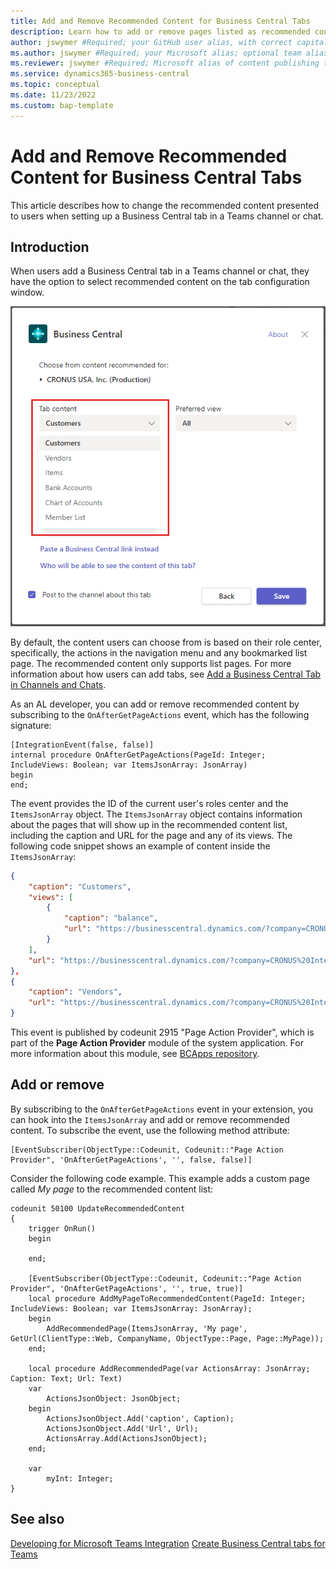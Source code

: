 ```yaml
---
title: Add and Remove Recommended Content for Business Central Tabs
description: Learn how to add or remove pages listed as recommended content in the Business Central tab configuration window.
author: jswymer #Required; your GitHub user alias, with correct capitalization.
ms.author: jswymer #Required; your Microsoft alias; optional team alias.
ms.reviewer: jswymer #Required; Microsoft alias of content publishing team member.
ms.service: dynamics365-business-central
ms.topic: conceptual
ms.date: 11/23/2022
ms.custom: bap-template
---
```


# Add and Remove Recommended Content for Business Central Tabs

This article describes how to change the recommended content presented to users when setting up a Business Central tab in a Teams channel or chat.

## Introduction

When users add a Business Central tab in a Teams channel or chat, they have the option to select recommended content on the tab configuration window.

![Shows the configuration window for a Business Central tab in Teams.](media/teams-bc-config-windows.png)

By default, the content users can choose from is based on their role center, specifically, the actions in the navigation menu and any bookmarked list page. The recommended content only supports list pages. For more information about how users can add tabs, see [Add a Business Central Tab in Channels and Chats](/dynamics365/business-central/across-teams-tab).

As an AL developer, you can add or remove recommended content by subscribing to the `OnAfterGetPageActions` event, which has the following signature:

```al
[IntegrationEvent(false, false)]
internal procedure OnAfterGetPageActions(PageId: Integer; IncludeViews: Boolean; var ItemsJsonArray: JsonArray)
begin
end;
```

The event provides the ID of the current user's roles center and the `ItemsJsonArray` object. The `ItemsJsonArray` object contains information about the pages that will show up in the recommended content list, including the caption and URL for the page and any of its views. The following code snippet shows an example of content inside the `ItemsJsonArray`:

```json
{
    "caption": "Customers",
    "views": [
        {
            "caption": "balance",
            "url": "https://businesscentral.dynamics.com/?company=CRONUS%20International%20Ltd.&page=22&view=aa49406f-6f68-4565-b857-496faa0e77aa_balance48453&page=22&filter=Customer.%27Balance%20(LCY)%27%20IS%20%27>200%27"
        }
    ],
    "url": "https://businesscentral.dynamics.com/?company=CRONUS%20International%20Ltd.&page=22"
},
{
    "caption": "Vendors",
    "url": "https://businesscentral.dynamics.com/?company=CRONUS%20International%20Ltd.&page=27"
}
```

This event is published by codeunit 2915 "Page Action Provider", which is part of the **Page Action Provider** module of the system application. For more information about this module, see [BCApps repository](https://github.com/microsoft/BCApps/tree/main/src/System%20Application/App/Page%20Action%20Provider).

## Add or remove

By subscribing to the `OnAfterGetPageActions` event in your extension, you can hook into the `ItemsJsonArray` and add or remove recommended content. To subscribe the event, use the following method attribute:

```al
[EventSubscriber(ObjectType::Codeunit, Codeunit::"Page Action Provider", 'OnAfterGetPageActions', '', false, false)]
```

Consider the following code example. This example adds a custom page called *My page* to the recommended content list:

```al
codeunit 50100 UpdateRecommendedContent
{
    trigger OnRun()
    begin

    end;

    [EventSubscriber(ObjectType::Codeunit, Codeunit::"Page Action Provider", 'OnAfterGetPageActions', '', true, true)]
    local procedure AddMyPageToRecommendedContent(PageId: Integer; IncludeViews: Boolean; var ItemsJsonArray: JsonArray);
    begin
        AddRecommendedPage(ItemsJsonArray, 'My page', GetUrl(ClientType::Web, CompanyName, ObjectType::Page, Page::MyPage));
    end;

    local procedure AddRecommendedPage(var ActionsArray: JsonArray; Caption: Text; Url: Text)
    var
        ActionsJsonObject: JsonObject;
    begin
        ActionsJsonObject.Add('caption', Caption);
        ActionsJsonObject.Add('Url', Url);
        ActionsArray.Add(ActionsJsonObject);
    end;

    var
        myInt: Integer;
}
```

## See also

[Developing for Microsoft Teams Integration](devenv-develop-for-teams.md)
[Create Business Central tabs for Teams](devenv-develop-for-teams-tabs.md)